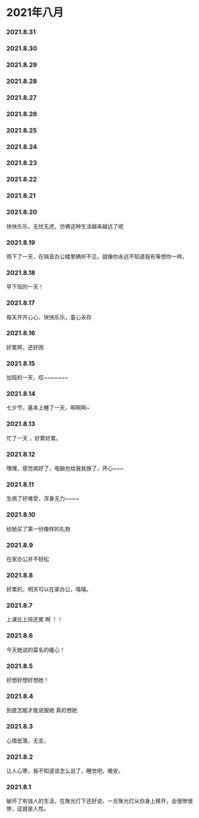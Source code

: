# 2021年八月
### 2021.8.31
### 2021.8.30
### 2021.8.29
### 2021.8.28
### 2021.8.27
### 2021.8.26
### 2021.8.25
### 2021.8.24
### 2021.8.23
### 2021.8.22
### 2021.8.21
### 2021.8.20
快快乐乐，无忧无虑，仿佛这种生活越来越远了呢
### 2021.8.19
雨下了一天，在隔音办公楼里确听不见，就像你永远不知道我有等想你一样。
### 2021.8.18
早下班的一天！
### 2021.8.17
每天开开心心，快快乐乐，童心永存
### 2021.8.16
好累啊，还好困
### 2021.8.15
加班的一天，哎~~~~~~~
### 2021.8.14
七夕节，基本上睡了一天，啊啊啊~
### 2021.8.13
忙了一天 ，好累好累。
### 2021.8.12
嘿嘿，感觉病好了，电脑也给我我换了，开心~~~
### 2021.8.11
生病了好难受，浑身无力~~~~
### 2021.8.10
给她买了第一份像样的礼物
### 2021.8.9
在家办公并不轻松
### 2021.8.8
好累的，明天可以在家办公，嘻嘻。
### 2021.8.7
上课比上班还累 啊   ！！
### 2021.8.6
今天她说的莫名的暖心！
### 2021.8.5
好想好想好想她！
### 2021.8.4
到底怎能才能说服她 真的想她
### 2021.8.3
心情低落，无言。
### 2021.8.2
让人心寒，我不知道该怎么说了，睡觉吧，晚安。
### 2021.8.1
破坏了有钱人的生活，在聚光灯下还好说，一旦聚光灯从你身上移开，会很惨很惨，这就是人性。
